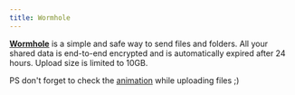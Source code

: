 ```yaml
---
title: Wormhole
---
```


[**Wormhole**](https://wormhole.app/) is a simple and safe way to send files and folders. All your shared data is end-to-end encrypted and is automatically expired after 24 hours. Upload size is limited to 10GB.

PS don't forget to check the [animation](https://twitter.com/AmanRubey1/status/1388586547159527427?s=20) while uploading files ;)
